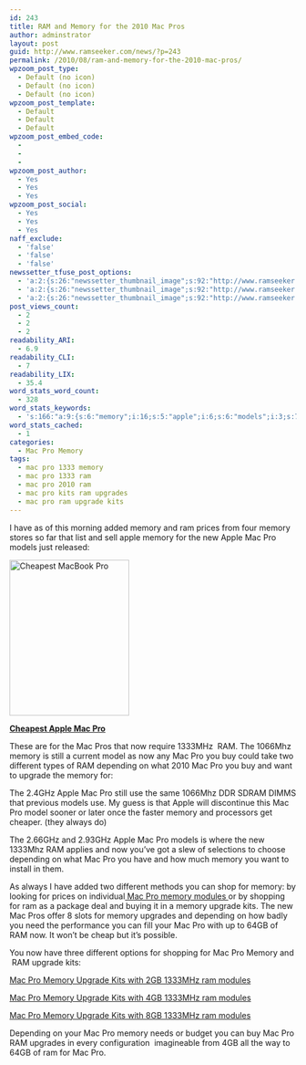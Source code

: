 ```yaml
---
id: 243
title: RAM and Memory for the 2010 Mac Pros
author: adminstrator
layout: post
guid: http://www.ramseeker.com/news/?p=243
permalink: /2010/08/ram-and-memory-for-the-2010-mac-pros/
wpzoom_post_type:
  - Default (no icon)
  - Default (no icon)
  - Default (no icon)
wpzoom_post_template:
  - Default
  - Default
  - Default
wpzoom_post_embed_code:
  - 
  - 
  - 
wpzoom_post_author:
  - Yes
  - Yes
  - Yes
wpzoom_post_social:
  - Yes
  - Yes
  - Yes
naff_exclude:
  - 'false'
  - 'false'
  - 'false'
newssetter_tfuse_post_options:
  - 'a:2:{s:26:"newssetter_thumbnail_image";s:92:"http://www.ramseeker.com/wp-content/uploads/2010/08/Screen-shot-2011-03-25-at-3.36.15-PM.png";s:24:"newssetter_disable_image";s:4:"true";}'
  - 'a:2:{s:26:"newssetter_thumbnail_image";s:92:"http://www.ramseeker.com/wp-content/uploads/2010/08/Screen-shot-2011-03-25-at-3.36.15-PM.png";s:24:"newssetter_disable_image";s:4:"true";}'
  - 'a:2:{s:26:"newssetter_thumbnail_image";s:92:"http://www.ramseeker.com/wp-content/uploads/2010/08/Screen-shot-2011-03-25-at-3.36.15-PM.png";s:24:"newssetter_disable_image";s:4:"true";}'
post_views_count:
  - 2
  - 2
  - 2
readability_ARI:
  - 6.9
readability_CLI:
  - 7
readability_LIX:
  - 35.4
word_stats_word_count:
  - 328
word_stats_keywords:
  - 's:166:"a:9:{s:6:"memory";i:16;s:5:"apple";i:6;s:6:"models";i:3;s:7:"1333mhz";i:5;s:9:"different";i:3;s:9:"depending";i:4;s:7:"upgrade";i:6;s:7:"modules";i:4;s:4:"kits";i:5;}";'
word_stats_cached:
  - 1
categories:
  - Mac Pro Memory
tags:
  - mac pro 1333 memory
  - mac pro 1333 ram
  - mac pro 2010 ram
  - mac pro kits ram upgrades
  - mac pro ram upgrade kits
---
```

I have as of this morning added memory and ram prices from four memory stores so far that list and sell apple memory for the new Apple Mac Pro models just released:

[<img class="alignnone size-full wp-image-1323" title="Best MacBook Pro Deal" src="http://www.ramseeker.com/wp-content/uploads/2010/08/Screen-shot-2011-03-25-at-3.36.15-PM.png" alt="Cheapest MacBook Pro" width="210" height="273" />][1]

**[Cheapest Apple Mac Pro][1]**

These are for the Mac Pros that now require 1333MHz  RAM. The 1066Mhz memory is still a current model as now any Mac Pro you buy could take two different types of RAM depending on what 2010 Mac Pro you buy and want to upgrade the memory for:

The 2.4GHz Apple Mac Pro still use the same 1066Mhz DDR SDRAM DIMMS that previous models use. My guess is that Apple will discontinue this Mac Pro model sooner or later once the faster memory and processors get cheaper. (they always do)

The 2.66GHz and 2.93GHz Apple Mac Pro models is where the new 1333Mhz RAM applies and now you&#8217;ve got a slew of selections to choose depending on what Mac Pro you have and how much memory you want to install in them.

As always I have added two different methods you can shop for memory: by looking for prices on individual[ Mac Pro memory modules ][2]or by shopping for ram as a package deal and buying it in a memory upgrade kits. The new Mac Pros offer 8 slots for memory upgrades and depending on how badly you need the performance you can fill your Mac Pro with up to 64GB of RAM now. It won&#8217;t be cheap but it&#8217;s possible.

You now have three different options for shopping for Mac Pro Memory and  RAM upgrade kits:

[Mac Pro Memory Upgrade Kits with 2GB 1333MHz ram modules][3]

[Mac Pro Memory Upgrade Kits with 4GB 1333MHz ram modules][4]

[Mac Pro Memory Upgrade Kits with 8GB 1333MHz ram modules][5]

Depending on your Mac Pro memory needs or budget you can buy Mac Pro RAM upgrades in every configuration  imagineable from 4GB all the way to 64GB of ram for Mac Pro.

 [1]: http://www.amazon.com/gp/product/B003ZR4M6I/ref=as_li_ss_tl?ie=UTF8&tag=ramseeker-20&linkCode=as2&camp=1789&creative=390957&creativeASIN=B003ZR4M6I
 [2]: http://www.ramseeker.com/memory/Mac_Pro_DDR3_1333/ "mac pro memory modules"
 [3]: http://www.ramseeker.com/memory/Mac_Pro_RAM_Upgrade_Kits_DDR3_1333_with_2GB_RAM/ "Mac Pro  1333Mhz ram upgrade kits with 2gb ram modules"
 [4]: http://www.ramseeker.com/memory/Mac_Pro_RAM_Upgrade_Kits_DDR3_1333_with_4GB_RAM/ "Mac Pro Memory Upgrade Kits with 4GB RAM Memory "
 [5]: http://www.ramseeker.com/memory/Mac_Pro_RAM_Upgrade_Kits_DDR3_1333_with_8GB_RAM/ "Mac Pro Memory Upgrade Kits that use 1333mhz 8GB RAM modules"